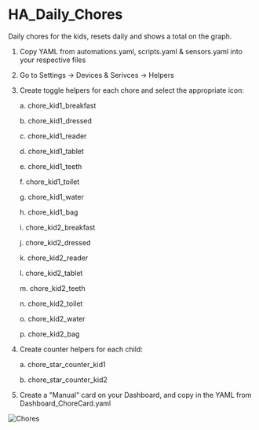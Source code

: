 # HA_Daily_Chores
Daily chores for the kids, resets daily and shows a total on the graph.

1. Copy YAML from  automations.yaml, scripts.yaml & sensors.yaml into your respective files
2. Go to Settings -> Devices & Serivces -> Helpers
3. Create toggle helpers for each chore and select the appropriate icon:
   
   a. chore_kid1_breakfast
   
   b. chore_kid1_dressed
   
   c. chore_kid1_reader
   
   d. chore_kid1_tablet

   e. chore_kid1_teeth
   
   f. chore_kid1_toilet
   
   g. chore_kid1_water

   h. chore_kid1_bag
   
   i. chore_kid2_breakfast
   
   j. chore_kid2_dressed
   
   k. chore_kid2_reader
   
   l. chore_kid2_tablet
   
   m. chore_kid2_teeth
   
   n. chore_kid2_toilet
   
   o. chore_kid2_water
   
   p. chore_kid2_bag
   
6. Create counter helpers for each child:
   
   a. chore_star_counter_kid1
   
   b. chore_star_counter_kid2
8. Create a "Manual" card on your Dashboard, and copy in the YAML from Dashboard_ChoreCard.yaml

![Chores](https://github.com/user-attachments/assets/d0e79324-f5a1-4835-b52d-5ead8454d445)
